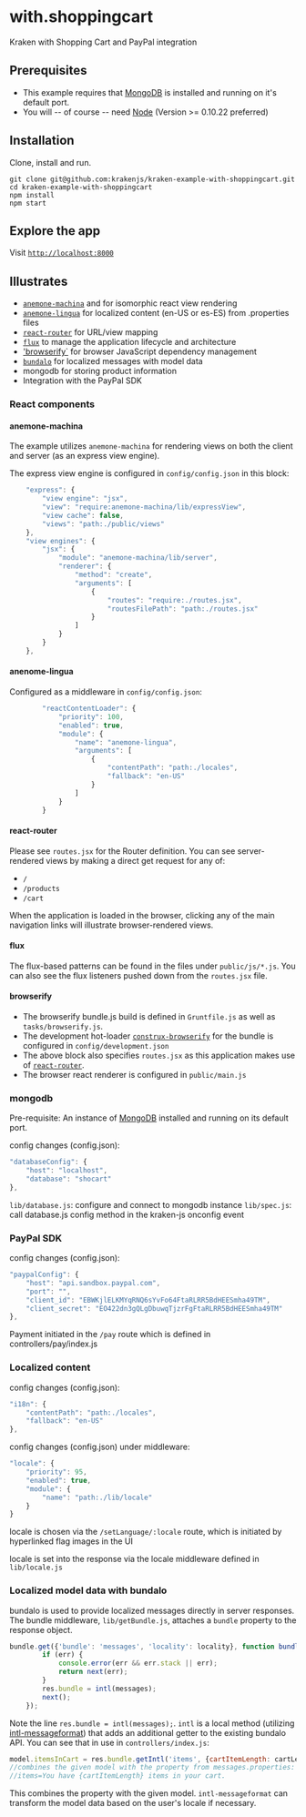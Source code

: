 # with.shoppingcart

Kraken with Shopping Cart and PayPal integration

## Prerequisites
* This example requires that [MongoDB](http://www.mongodb.org/downloads) is installed and running on it's default port.
* You will -- of course -- need [Node](http://nodejs.org) (Version >= 0.10.22 preferred)

## Installation

Clone, install and run.

```shell
git clone git@github.com:krakenjs/kraken-example-with-shoppingcart.git
cd kraken-example-with-shoppingcart
npm install
npm start
```

## Explore the app

Visit [`http://localhost:8000`](http://localhost:8000)

## Illustrates

* [`anemone-machina`](https://www.npmjs.com/package/anemone-machina) and for isomorphic react view rendering
* [`anemone-lingua`](https://www.npmjs.com/package/anemone-lingua) for localized content (en-US or es-ES) from .properties files
* [`react-router`](https://www.npmjs.com/package/react-router) for URL/view mapping
* [`flux`](https://www.npmjs.com/package/flux) to manage the application lifecycle and architecture
* ['browserify`](https://www.npmjs.com/package/browserify) for browser JavaScript dependency management
* [`bundalo`](https://www.npmjs.com/package/bundalo) for localized messages with model data
* mongodb for storing product information
* Integration with the PayPal SDK

### React components

#### anemone-machina

The example utilizes `anemone-machina` for rendering views on both the client and server (as an express view engine).

The express view engine is configured in `config/config.json` in this block:

```js
    "express": {
        "view engine": "jsx",
        "view": "require:anemone-machina/lib/expressView",
        "view cache": false,
        "views": "path:./public/views"
    },
    "view engines": {
        "jsx": {
            "module": "anemone-machina/lib/server",
            "renderer": {
                "method": "create",
                "arguments": [
                    {
                        "routes": "require:./routes.jsx",
                        "routesFilePath": "path:./routes.jsx"
                    }
                ]
            }
        }
    },
```

#### anenome-lingua

Configured as a middleware in `config/config.json`:

```js
        "reactContentLoader": {
            "priority": 100,
            "enabled": true,
            "module": {
                "name": "anemone-lingua",
                "arguments": [
                    {
                        "contentPath": "path:./locales",
                        "fallback": "en-US"
                    }
                ]
            }
        }
```

#### react-router

Please see `routes.jsx` for the Router definition. You can see server-rendered views by making a direct get request for any of:
- `/`
- `/products`
- `/cart`

When the application is loaded in the browser, clicking any of the main navigation links will illustrate browser-rendered views.

#### flux

The flux-based patterns can be found in the files under `public/js/*.js`. You can also see the flux listeners pushed down from the `routes.jsx` file.

#### browserify

- The browserify bundle.js build is defined in `Gruntfile.js` as well as `tasks/browserify.js`.
- The development hot-loader [`construx-browserify`](https://www.npmjs.com/package/react-router) for the bundle is configured in `config/development.json`
- The above block also specifies `routes.jsx` as this application makes use of [`react-router`](https://www.npmjs.com/package/react-router).
- The browser react renderer is configured in `public/main.js`

### mongodb

Pre-requisite: An instance of [MongoDB](http://www.mongodb.org/downloads) installed and running on its default port.

config changes (config.json):
```javascript
"databaseConfig": {
	"host": "localhost",
	"database": "shocart"
},
```

`lib/database.js`: configure and connect to mongodb instance
`lib/spec.js`: call database.js config method in the kraken-js onconfig event

### PayPal SDK

config changes (config.json):

```javascript
"paypalConfig": {
	"host": "api.sandbox.paypal.com",
	"port": "",
	"client_id": "EBWKjlELKMYqRNQ6sYvFo64FtaRLRR5BdHEESmha49TM",
	"client_secret": "EO422dn3gQLgDbuwqTjzrFgFtaRLRR5BdHEESmha49TM"
},
```

Payment initiated in the `/pay` route which is defined in controllers/pay/index.js

### Localized content

config changes (config.json):
```javascript
"i18n": {
	"contentPath": "path:./locales",
	"fallback": "en-US"
},
```

config changes (config.json) under middleware:
```javascript
"locale": {
	"priority": 95,
	"enabled": true,
	"module": {
		"name": "path:./lib/locale"
	}
}
```

locale is chosen via the `/setLanguage/:locale` route, which is initiated by hyperlinked flag images in the UI

locale is set into the response via the locale middleware defined in `lib/locale.js`

### Localized model data with bundalo

bundalo is used to provide localized messages directly in server responses. The bundle middleware, `lib/getBundle.js`, 
attaches a `bundle` property to the response object.

```js
bundle.get({'bundle': 'messages', 'locality': locality}, function bundleReturn(err, messages) {
		if (err) {
			console.error(err && err.stack || err);
			return next(err);
		}
		res.bundle = intl(messages);
		next();
	});
```

Note the line `res.bundle = intl(messages);`. `intl` is a local method (utilizing [intl-messageformat](https://www.npmjs.com/package/intl-messageformat)) 
that adds an additional getter to the existing bundalo API. 
You can see that in use in `controllers/index.js`:

```js
model.itemsInCart = res.bundle.getIntl('items', {cartItemLength: cartLength});
//combines the given model with the property from messages.properties:
//items=You have {cartItemLength} items in your cart.
```

This combines the property with the given model. `intl-messageformat` can transform the model data based on the user's locale if necessary.
